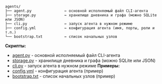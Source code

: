 
```
agents/
├── agent.py               ← основной исполняемый файл CLI-агента
├── storage.py             ← хранилище дневника и графа (можно SQLite или JSON)
├── cli.py                 ← запуск агента в нужном режиме
├── config.yml             ← конфигурация агента (имя, порты, роли и т.п.)
└── bootstrap.txt          ← список начальных узлов
```

**Скрипты:**
* [agent.py](agent.py) - основной исполняемый файл CLI-агента
* [storage.py](storage.py) - хранилище дневника и графа (можно SQLite или JSON)
* [cli.py](cli.py) - запуск агента в нужном режиме
**Примеры:**
* [config.yml](config.yml) - конфигурация агента (пример)
* [bootstrap.txt](bootstrap.txt) - список начальных узлов (пример)
